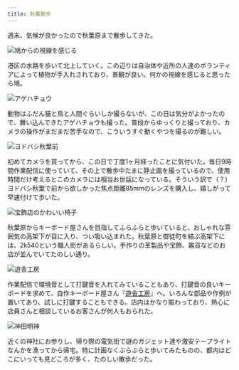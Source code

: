 ```yaml
---
title: 秋葉散歩
---
```

週末、気候が良かったので秋葉原まで散歩してきた。

![](https://lh3.googleusercontent.com/docs/ADP-6oEUeTaw8vWbnB_FJD_N5a8mpuZsZ2iY-X9-ioNOv4kA_PGv0oC1a0llnjQvhrOwXZFzwt0EnA_c5LWUT4GN4F41c_FJq99AqUC-pioOlwg33G58loWjWn9LG6E4ttwcAnWAlaDF6wJDm9s3_bOKZDuFJr81yp7_YgPIp5EI-1fxJJ-Y4muY62TjIVqG553tb8hPNSbvyghvVK3jnXvu6XfK3tGbnsgWfY30qyjX0KYaTXVSSwzwPMZESMrXqsMGYryd893a7t7vzCV63R8j2miS3ZotOZbEFtGImIgknNOJbkc9IDKc1CVU14xRAlm7erq8GJGXXFoEWcUpTqDoWYKKZcIOfev3R83m2wnRK4piax-RcySB3kOxtw1zzKjmejmBlza5z9kzhTioJPA6yGJq1ZRozEaySaBT3liqYhrGsy8DNbisoqa8i8BDMMsksmhXe8jY29ltwu9D9bPgyDEBYdCN28uIE9bVKx0z6cXgWePBWziayU5gVKY8nDEAYDw0JF-wzrZSavjYqOqKNKhQ6WVG3tmEJQcm0ySqNpAlXsbTxv6CScts8tLpThxhN5j70Z8oKy6Fvp00b4_BED-5pa9iaFux7iu1Cog5CO61274puYzhQqxku-ZSjjA1ML9s795OeEwTMjhSh0qrGDDzrvdw-m_j2moMDpl61VRpDaFkCvts-QtEVtI8pdhL6sohk4f7A72xY9fHmPeaOy38mXbtek6egozhpJ4UP7nYSMboL48SYleTfsCFeWrkRjOnlfBevI4GMCidHB_WIleq1ZKK0nV2X-c84GCrTlgur4Gf6PBZMCltrHZ8n6-DVLO5oCjhDQDBVc86QK4-KyYIHhdOfsAs5fokn6MrKQFBmOi4nH9msQdei5nJiOuGAuu5jBnLgpE7Kjo_Dde97rDwqv_AMlBMAeFWvPbZ_MDyNPgVEm7RtgNfoxRiG69TqJg5NT_9pTXfKA2ot5dz8d2sJvIRPSCNRecfDiyeHs3fkFXN2UjjtDzXEvuhcf7WPFt_JKbe1ccC_FYTbreGLuJlrWRfQaBwhKKEXkyhkjjZXUTJo9KcoJzCTdvXKdu3_bCJ7ADM7Xm-IKHiVSPkQNVaNkoVFqX1rlV_Kc905fjkX-H0NgfbLu0vtWD2yb0xzA4sNLecL89FCUOHM478LUhFLvijY4pL6l7iWUJp9FdiMQ1g8J7h1u0LmJ_ge_06GG17cetTgyLR35p25DqcBfM0GpXawDT50QurPYT9NrwNfb4xsg "鳩からの視線を感じる")

港区の水路を歩いて北上していく。この辺りは自治体や近所の人達のボランティアによって植物が手入れされており、景観が良い。何かの視線を感じると思ったら鳩。

![](https://lh3.googleusercontent.com/docs/ADP-6oEzN6_-Fe4YgZ7R1XTOHo3k9E-61jaNL_yvgBK_PMMXATtZHlChfcLR9oVUMRXANyRFHdo0XSGK8TftrWKgNimO7ZmqsOUxyX50D1XwRWb6sKRtz3M9-TmY38uCLoytN6KsI5_Yb8ZFZTDDlEYbHVAXLNnq83XbPy_g9VwsrgIlmAJeN0gP80txWGmFwajhxiDTPdiXtrZG4bRPSGCrLP_ECj57h-DEFz1SEeHcDYXde6gYO0cNuyeHjPbBsllENxRiyohvOVmvdCTH5sSYoay8eAuSmEGMY5nRoI0BPju3r2A12Jr5RoutoeYpKs-AKMyzOyNWlHMzKvZ3TopfoUhyHqBSl117NO0AXHLK-dtvmEFx9VO0S8H1O4MEWe-2mfSgbqn1dTP-6qWbYvGRjXa5p4nrvBuQS0PF0oujoOQXEpbyCBpQI3rZ_NvAm98tIrGzzEiFtKbry6wo_7S5BxtMU1s6PB42jxe1aZuKgl0VeIYbnOBs6nPOkSRI9cEOuLz4XYSnP0OkOSCvFn-JG9meqMs1JLRXUGX6y02oF0mq7koc3cbNoodVEqUI9VVhf8wfIhurFnkA4dg47R9Bir2C00xZykOS5-VycW_Kd_mT03U-pUgtXbixEeAjMuE_G0xYh64QL5_NaBuK4MaHzwuKt-iOG8k2BCBAC1rnyqb3JZxjeIg4GJVrzwhA6C2uJZ8qy6QYuMVWLrAJsm4rbaN39ecWvKq-85eOgy-C_bvBWd2C1kJGY76butxSlmBZAoy486OIFZoCvbgEe_mgaeQlJ8jzlR8I8-sFY1TxEOQEzQz9vGQAOaFvM2KrjmQ4dk7uHtdswWcbpbeZFNgHDaKGl40FeIr140qi40gJXURvVefCBxhPcoHR-gsphRUeFMBjprKKWQA_SUVF-PX0_Row11BZFe-IyBSOsrLl9K7YrEfzJN7r-ymw_I6j7nayoimgdsn5_9DkdbR0bJFfv0e0KYxpgTHRGiYuOxX_8-lhNURO5fPIum0NEpImAwqIfBraGYqXWi_yC1bv0unqf6Y_sApojcnFzEaTPHlcgBt-xpAJgkYoImUWpEp677-9ZB65_XYOj0psDlndK7cuAwrHGRgaBL8wtJ-RqGuPuygI1ul-wXkJep5rZ7g2JOyJ43VUR5sGmuxBgvrgl6JOpFOjtlX9qfQKJ1kPa_mZjLntuMlJkGc9Iyg2BrqtgeR4FVKbuguiSIzAEAma6E36q3Eqsy2Tdb2Ydiun_7njHzBfyK5FKA "アゲハチョウ")

動物はふだん猫と鳥と人間ぐらいしか撮らないが、この日は気分がよかったので、舞い込んできたアゲハチョウも撮った。普段からゆっくりと撮っており、カメラの操作がまだまだ苦手なので、こういうすぐ動くやつを撮るのが難しい。

![](https://lh3.googleusercontent.com/docs/ADP-6oHTNdfn2UTuSG2MOcnRVum7swLU8-R5o-n0QJVy8JWDuydUzWDW1Ou4IRQ4aZ8nareib4JeGopc3OeSVPn9XpkSDpAKnFyUosaPCn0M9PK9lZnni3ViiN7wulNbS0rY1PNHqle1A1J1xB-VLymHPeaPgAVtezm2OvoqtgSyGMgboL1fpH951hx91MQr5R8lLL4OCi63Z0AHK1W_FdRVotbF-iXmrt1secRzhf8vJCENwC9x699eGPUsAHwTTP7NaQslTCA8EeX04QGpm92rrrSNTvT93ukXDfE1W2nOpKg9wHudPalQ2VH9j-Y2ro5rQ9YrbZUbT78-mYrWp4bU3oW48Cy_aXdkSi8XUOFOrVpJIDig7iAaj1qkK3YMxfXZdD9j9SC8XobN0LRe_MWKIjfs2_lhcLhawO2gyBRRqXXA30jmBK0BThu_uOsxeyZ-4h4wZeKKWeOl552_7BLZoxVJ-G5bznF9hNVWil4jiE8IRhMZVa14NKtUT45m5CD4WtNj5uZAt5bwpWre5S0LoVeUGF8aPOaXNn1y_r-lXQUcoZiB1MurAUt6-PuhTLfPcEecOPWYipJSWNwd6lSLovlmr_RMrmROU5TcjyMhWGCEZiVXiJ4BxCyDXHJDb4Glahx3FeJYY6JHjWVt44nzuHnVrnBzkWsObhj0QZSl0ec8cVTk8RuqUAcdOV0cf-sWwa5r9GIGu6cHqTYlbR8Lkh8kpKpu5B7vq_PK59hRwx4gPR-Bl6HCwHJyWwQ6LbxUl38dFFZ-FP2bJ1uZw6g4bnn4-UjlNdR7BIuZLyDsJoMg1j450YNfNRKOnGXutGeFf1J2NGt-aQr--yvHmkJYzbXMb0rls7GyCndRMj3Cr7ZCWGREAMERpPZ1pcqvxCtpMCPuiR2QiuqTc_Rg4_OtV2Z93qGLoqSr_TM5UuSO7SV1y3tQbxzCuzvRIhKMoS7J5_1xkVZrDLukYQMBkFwux1LPdj_gUtcUd4pCwFxBrwJUPJpxjPk0O-6-eKaw2VGbjcCxuoDeaGokdeFJT6_fBQsaJQPEq_Q1dtaJ52-RM43jHeU9f1BY5Ur5KGRwopnoiLOM0X5GPDE-3lxJC505O-qqQDEW71309CWxzn_Kv1NimIT1T3TJq4Yz5HETzzH5FPcNhL-V9Z9j207JBNryZOd_eXeH3M6hCgZYwnfJ9eK9ab7ZFDBD0v_zqrviZIsmzWUHC0NVRY3XPoklYpsFdm-trM2tiydae2ADpyQEak1QYHYZXA "ヨドバシ秋葉前")

初めてカメラを買ってから、この日で丁度1ヶ月経ったことに気付いた。毎日9時間作業配信に使っていて、その上で散歩中たまに静止画を撮っているので、使用時間だけ考えるとこのカメラには相当お世話になっている。そういう訳で（？）ヨドバシ秋葉で前から欲しかった焦点距離85mmのレンズを購入し、嬉しがって早速付けて歩いた。

![](https://lh3.googleusercontent.com/docs/ADP-6oFARuGVZOruCV37NtlYlrFP02IJn26oVMHIapbpxzLtx-Sooa932NULP-2lGsJjE24tEk4tJVHPhGeXoZNxZ9zM455STAzBMA7R4TGhqAeRdkH03MMctMXNIw6JGTvGy_flf9aoMfXwTUx4DSsT690pYnhf7YhAXTrKGRDuSOEKH7V2ysaw6hnyE9hzul_Vt1udoihSFkIb_-9HUOAOqOgWC3L9CtA3mWVfLwkDmgxP-JdMq1tdIFcs-VE9sDYOsqDd05CMcZL0n6htRSKqg2XBc9FlnoBatdLNecdEi4gwxQ_coloOBwBikKt1MvKEijxVq8Fd0s_wKsGYfPCOIDZpgDQwvqF9iPL2_4Fi0fKjltWF-_3CuLeacZx70xppkE6DUdgEDVkv4grZFMONGlOOlMdO0D0wtGfH6ta7qM2qkkziTs28WwOb6-GWmfOpy8OupODXhecfSVEVa5X8hG1WNPctAwxQN9iLWTLERtqWxy2RkT8ClTY4spY3CdAPjk2SW2UBMY_vG2_cX3dGLkiFrp0mNa5YfFLTrKkC1xCBIi4qdp1_DhLrZcX0dNbiQjnIpxlSbTxeSxnf18ccC6f7b2dzGH_SSXv94iT0OyRIzZZdfd3r9zgtv4lCrJPJ-HfV3H_M4_hIa5eS2tSuu6GSc2zjgUvTHiqzRj6ncYe0RcUMyQ3x1A6GkvnaRhPJJxNF3QeeYl13mIov_CXTnB5ovJRq4ay4HgQaCIaE8fW-LYVtV8t9txmoG9y0bYRqWfD0FQ8biNI39MX9oHobY6nqR7tEAltH3Dzf_RwBCchdga0DSmdvDkGWq7JIefNxjCbKmrPrkP0yJmLxmmgAuKvxqDVVHQRTO__06FH1jB5bXNOJ1-PAMduFlXlhjdfIRfGA5akuOXPrpCDsQh1q3DLrZXsDhOOhKHDzfneAXZf025TKH4AT-TjxRHLZRLAlLYCSaq7Qy-jN3Z-rvni--sKbwp-cIk-xUU44ZHUSdRj5tR9CZILLvIP_y41WvWSlEk1QbxKfEgiA224YaqcmjfKVAR9WXLLH4f7FQDQ4Z6g4TRDOT1FhCFKruJpIAPNUY2rBok2rvtzdKcZOuOqgBovQVxeeA8km7mz1lPqvxd33P304BR8CaIbdDRtbKNNzW-Et2wxq8CCLDo2auvZ1aZQhpSVeFFSfPYdDd6F9C5cUVlLjXXWnDTv4f5sASQhXkc8pF1GcR1ooCMvQ-_a1vKCYrIMS-VHk21FSo9CQDLAz6BJmxg "宝飾店のかわいい椅子")

秋葉原からキーボード屋さんを目指してふらふらと歩いていると、おしゃれな雰囲気の高架下が目に入り、つい吸い込まれた。秋葉原と御徒町を結ぶ高架下には、2k540という職人街があるらしい。手作りの革製品や宝飾、雑貨などのお店が並んでいてたのしい通り。

![](https://lh3.googleusercontent.com/docs/ADP-6oFl0ZoMLBt42LdnSlC-LDXaLYOa0j9U9Oqx1bSgTsKzzkp-zbHxVB1JjHcLBTfI7LWz2pxRJVS0iyn17zRu1AKkn4SkKbgx6pXbCeWzUHqwVZ_WRQXrq80tew-1kplmfLKrgFY30BysAZFQXuRF42ft77jGr1_5My68Q7GI9W7C3E-T-nG08bhpUh_W8K1xU-sH0upo6PTvVdjwRvIIcNIsDER8KLFtfMrULCE72F8leZZfIJsAWMimcy0LZ0jNndHFet9dv7GDVdlUhXvzKTHL5OGguXWww4oo9AN6AQKT96ZremDEH9GsdOgAsRKijavaUZFLMY-pJixYDFvYBSqrRTY3HvzJY8kOt7RAER0mAMZuVLIb2HdK8M2jXmF7nukP4MFYsowhdT9Z5WX1dulCS0Eozo1C48mZKKCh7DPHTc0JIh5nBhlCql-deNj0ssu87IF_CRbp7ZtvBG0THRODoCu8nPfL-lK2CesEgszLR9Q0yny2XSOw19SiP0USauKNBMdEzZIkVXCQGS54X5MMWnhzNn_zhyOK5fejXEyr9fEvpZKgQlZI2wdTQ_W6HiVN6uPehtNFcgckTKiN0pit3Pj8z4pEPdFSV0bJFPZDmsRvSt2vWRp6bPlSojSwALKZqXAlxuaG6SaGFM8mgFLt8Df-w0TL2QbOY1sOrB-9RXxF6xWKsuMTLT2f6TwjtjatTOnRxjF0Sa6uSimGivD1oO6ilP0U7V4xL3BZWQVjDyJI1JjjCwnMi2gNQx1oiryvHyNrB6vTQ5joGyC4PUGDUGUZBfsIly6mkRP9Bd9klRMOEYLCbRzJbEsi5jI2MesftYuJNQXKdigNaHJAD0HZnHZkmt-TB-L1uaRjVTJICpgowSegM2wPxIMbN_n2aRIM6zF7s9SWy0B72NsC5KrMBIY_cnJrZvOAUGg-JvW4F70IVyiVU-lvcxiKx1KrnzzDcPjHfFPNv-4uaMp82HnWHP3aGkTNEXNLo3MgRGOs6W0uYno_WZlxwvR3PN2P4o3DOW6d_GZ2ljSiUc6WDbnFklkhxGOYZmpy2f7xFXDohqpsdSb8HOpo6w4nXzMQX5ZYXHbbLbi0E2IHXKMjoVBpTvwg4KvexpVZKnvL7zp2v4TRtIIZteXFbuK5oKQ6p8Piph-go82QX4KC9LvGg8huAvLOtlJx3M__kr6O_cek9uOwE6hgOQOLo7WDpWtuKWauAFpaU6C1vgQk8f_B8VUTRaHe_n2COlVuYylTiuFzuPdMXQ "遊舎工房")

作業配信で環境音として打鍵音を入れてみていることもあり、打鍵音の良いキーボードを求めて、自作キーボード屋さん『[遊舎工房](https://yushakobo.jp/)』へ。いろんな部品や作例が置いてあり、試しに打鍵することもできる。店内はかなり賑わっており、熱心に店員さんと相談しているお客さんが何人もおられた。

![](https://lh3.googleusercontent.com/docs/ADP-6oEEBkea9dsM6QFqy6VGyaFnkr-8eqlEbyaMO7basAiwfeMeTqjBgNkV9fWasdlUgYOXtE8fEiGb3ejt-Rql6Tfe5RbUVgqOwUGov_-qGhHJU4V9DbSwFA-0Eq-eBNSAqr7GHsFCDdGWSmjYFOHUct75PLGY6g5nZkIaRCz6D-1EojD5a8vG2UN_cQIFuqTn6QeU31FLKPc2d05xfsyaE2wFYmhCM0uluhkPLSp8C8x6uFX5ByTl8bGkdVrSRqM4mwIy-Wdf4FLmarm2UXJdr8L4ID40iqMI4MxOXATRvDBAVLlZGGuh1Qgk59VbehnEnd3Y6GsgpExIT7rBWeNve228JIIOd1thrb_7Y5B-meUM-Wjvf_q22jtvvHXkyVNQXuCCgwOwkVR5VVydY9pRc2bW7gXl5Ho0H_AW7d9kujQGpTby2JCrGuzDGWGzdfZcpKXEek8OhRwopzZli50c2eSiVaAJ5_OXskbN45cqYdfRdh1C6AgOG9gwe3UuV8rWmLXKdqwN22WXMZKgAc3U1eAmtdQqC4JFfDKAMAlK2uV9vZD8SxYGsWzVBI05mRz4jy_bdVbmtKMShJIQuUSrPTdANQk_MUzbWjIkmzLMCq8tNBwc1jFBdZiY7w5_Rs8dOL3UI0DQIq7DxeizMAK5GFdFAfEmQObL5ithppz788xL7ymZERzthumiVP0Za_8gDv6wE6Ow8xk_gQMVyZL2MpU1KawzSDM-f72FkIAZZPhuLhVL1wQMZV5gFOI94WmxbfqnQ8pDi3oUOFncl5p7jGCEmsI2_8bk2z1_zUcc2htIsC0RkkB0fP1J6NqlEwc7Yrj7ysfM9E-fEISnnofYVoRNS8xLL-bGKAE4bONuLRFLIiSDV_8I8EWfXYJ3rz79zZF1ZDTDG4MpQq-Two8hjLT7zuyNV7AdvWm_7sywB202Dwd-rBm6b5fskuNvjABWuqxqt8sfpzK4WPLK6Ji_W_ODjMfsebUxNwprSUGTuiY2oihH2XfhlV0C-qjShmS2LAwtF3PYPF0Z22L3e4uPi5WLeU052O5UJ_W9MtfI-F7rtbNNHEgnwxUCvFg3pHQxcK26e1g9M0aHL042JTwSXkxpvXrHbrLiQ4D7tSzTD2PuOyBU2q2vwIiazoRcHde2qvlFTG93Tt9flOqef25bBTNEMDb38t8xi48djmoXhDcHUVPbNgiVyHUg5wUG9D-taShzDoDQI4nN5jucCmVPNnIAae8btGJdjt4FHcE_wWOJCGWaOA "神田明神")

近くの神社にお参りし、帰り際の電気街で謎のガジェット達や激安テープライトなんかを漁ってから帰宅。特に計画なくぶらぶらと歩いてみたものの、都内はどこにいっても見どころが多く、たのしい散歩だった。
